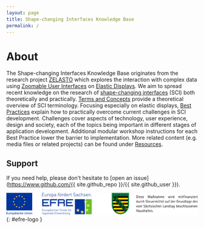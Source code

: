 ```yaml
---
layout: page
title: Shape-changing Interfaces Knowledge Base
permalink: /
---
```


# About 
The Shape-changing Interfaces Knowledge Base originates from the research project [ZELASTO](/2019/daten-zum-anfassen/) which explores the interaction with complex data using [Zoomable User Interfaces](/terms/zoomable-user-interface) on [Elastic Displays](/terms/elastic-display). We aim to spread recent knowledge on the research of [shape-changing interfaces](/terms/shape-changing-interface) (SCI) both theoretically and practically. [Terms and Concepts](/terms-and-concepts/) provide a theoretical overview of SCI terminology. Focusing especially on elastic displays, [Best Practices](/best-practices/) explain how to practically overcome current challenges in SCI development. Challenges cover aspects of technology, user experience, design and society, each of the topics being important in different stages of application development. Additional modular workshop instructions for each Best Practice lower the barrier to implementation.
More related content (e.g. media files or related projects) can be found under [Resources](/resources/). 

## Support

If you need help, please don't hesitate to [open an issue](https://www.github.com/{{ site.github_repo }}/{{ site.github_user }}).

![EFRE Logo](/assets/img/efre-logo.jpg){: #efre-logo }